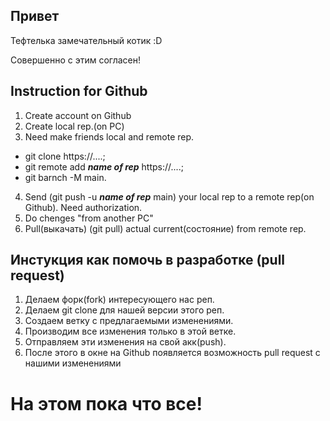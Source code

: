 ## Привет

Тефтелька замечательный котик :D

Совершенно с этим согласен!

## Instruction for Github
1. Create account on Github
2. Create local rep.(on PC)
3. Need make friends local and remote rep. 
+ git clone https://....; 
+ git remote add **_name of rep_** https://....; 
+ git barnch -M main.
4. Send (git push -u **_name of rep_** main) your local rep to a remote rep(on Github). Need authorization.
5. Do chenges "from another PC"
6. Pull(выкачать) (git pull) actual current(состояние) from remote rep.

## Инстукция как помочь в разработке (pull request)

1. Делаем форк(fork) интересующего нас реп.
2. Делаем git clone для нашей версии этого реп.
3. Создаем ветку с предлагаемыми изменениями.
4. Производим все изменения только в этой ветке.
5. Отправляем эти изменения на свой акк(push).
6. После этого в окне на Github появляется возможность pull request с нашими изменениями

# На этом пока что все!
